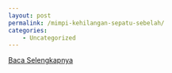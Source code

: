 ```yaml
---
layout: post
permalink: /mimpi-kehilangan-sepatu-sebelah/
categories:
    - Uncategorized
---
```


[Baca Selengkapnya](/09)